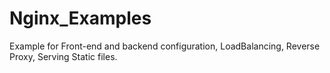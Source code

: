 # Nginx_Examples
Example for Front-end and backend configuration, LoadBalancing, Reverse Proxy, Serving Static files.
